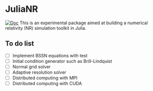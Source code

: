 # JuliaNR

[![Doc](https://img.shields.io/badge/docs-main-blue.svg)](https://kazewong.github.io/JuliaNR.jl/)
This is an experimental package aimed at building a numerical relativity (NR) simulation toolkit in Julia.

## To do list
- [ ] Implement BSSN equations with test
- [ ] Initial condition generator such as Brill-Lindquist
- [ ] Normal grid solver
- [ ] Adaptive resolution solver
- [ ] Distributed computing with MPI
- [ ] Distributed computing with CUDA